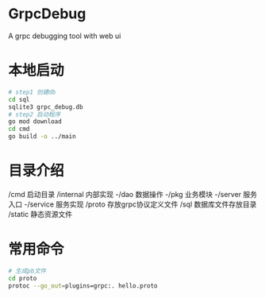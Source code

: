 # GrpcDebug
A grpc debugging tool with web ui

# 本地启动
```bash
# step1 创建db
cd sql
sqlite3 grpc_debug.db
# step2 启动程序
go mod download
cd cmd
go build -o ../main
```

# 目录介绍
/cmd    启动目录
/internal   内部实现
    -/dao   数据操作
    -/pkg   业务模块
    -/server    服务入口
    -/service   服务实现
/proto  存放grpc协议定义文件
/sql 数据库文件存放目录
/static 静态资源文件

# 常用命令
```bash
# 生成pb文件
cd proto
protoc --go_out=plugins=grpc:. hello.proto
```
